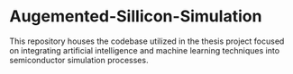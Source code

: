 # Augemented-Sillicon-Simulation
This repository houses the codebase utilized in the thesis project focused on integrating artificial intelligence and machine learning techniques into semiconductor simulation processes.
